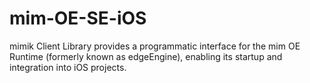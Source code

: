# mim-OE-SE-iOS
mimik Client Library provides a programmatic interface for the mim OE Runtime (formerly known as edgeEngine), enabling its startup and integration into iOS projects.
